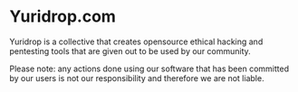 # Yuridrop.com

Yuridrop is a collective that creates opensource ethical hacking and pentesting tools that are given out to be used by our community.

Please note: any actions done using our software that has been committed by our users is not our responsibility and therefore we are not liable.